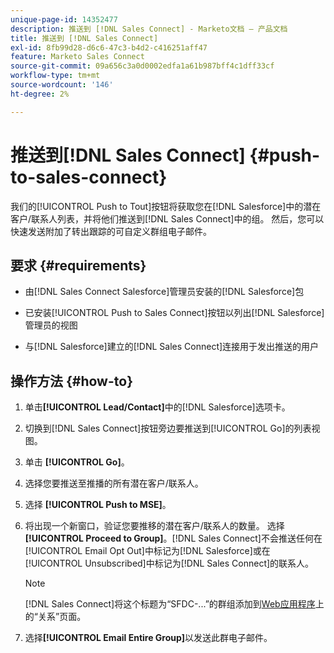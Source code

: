```yaml
---
unique-page-id: 14352477
description: 推送到 [!DNL Sales Connect] - Marketo文档 — 产品文档
title: 推送到 [!DNL Sales Connect]
exl-id: 8fb99d28-d6c6-47c3-b4d2-c416251aff47
feature: Marketo Sales Connect
source-git-commit: 09a656c3a0d0002edfa1a61b987bff4c1dff33cf
workflow-type: tm+mt
source-wordcount: '146'
ht-degree: 2%

---
```


# 推送到[!DNL Sales Connect] {#push-to-sales-connect}

我们的[!UICONTROL Push to Tout]按钮将获取您在[!DNL Salesforce]中的潜在客户/联系人列表，并将他们推送到[!DNL Sales Connect]中的组。 然后，您可以快速发送附加了转出跟踪的可自定义群组电子邮件。

## 要求 {#requirements}

* 由[!DNL Sales Connect Salesforce]管理员安装的[!DNL Salesforce]包

* 已安装[!UICONTROL Push to Sales Connect]按钮以列出[!DNL Salesforce]管理员的视图

* 与[!DNL Salesforce]建立的[!DNL Sales Connect]连接用于发出推送的用户

## 操作方法 {#how-to}

1. 单击&#x200B;**[!UICONTROL Lead/Contact]**&#x200B;中的[!DNL Salesforce]选项卡。
1. 切换到[!DNL Sales Connect]按钮旁边要推送到[!UICONTROL Go]的列表视图。
1. 单击 **[!UICONTROL Go]**。
1. 选择您要推送至推播的所有潜在客户/联系人。
1. 选择 **[!UICONTROL Push to MSE]**。
1. 将出现一个新窗口，验证您要推移的潜在客户/联系人的数量。 选择 **[!UICONTROL Proceed to Group]**。[!DNL Sales Connect]不会推送任何在[!UICONTROL Email Opt Out]中标记为[!DNL Salesforce]或在[!UICONTROL Unsubscribed]中标记为[!DNL Sales Connect]的联系人。

   >[!NOTE]
   >
   >[!DNL Sales Connect]将这个标题为“SFDC-...”的群组添加到[Web应用程序](https://toutapp.com/login)上的“关系”页面。

1. 选择&#x200B;**[!UICONTROL Email Entire Group]**&#x200B;以发送此群电子邮件。
